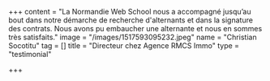 +++
content = "La Normandie Web School nous a accompagné jusqu’au bout dans notre démarche de recherche d'alternants et dans la signature des contrats. Nous avons pu embaucher une alternante et nous en sommes très satisfaits."
image = "/images/1517593095232.jpeg"
name = "Christian Socotitu"
tag = []
title = "Directeur chez Agence RMCS Immo"
type = "testimonial"

+++
